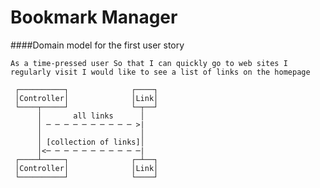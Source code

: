 # Bookmark Manager

####Domain model for the first user story

`As a time-pressed user
So that I can quickly go to web sites I regularly visit
I would like to see a list of links on the homepage`

     ┌──────────┐              ┌────┐
     │Controller│              │Link│
     └────┬─────┘              └─┬──┘
          │       all links      │   
          │ ─ ─ ─ ─ ─ ─ ─ ─ ─ ─ >|   
          │                      │   
          │ [collection of links]│   
          │<─ ─ ─ ─ ─ ─ ─ ─ ─ ─ ─|   
     ┌────┴─────┐              ┌─┴──┐
     │Controller│              │Link│
     └──────────┘              └────┘
